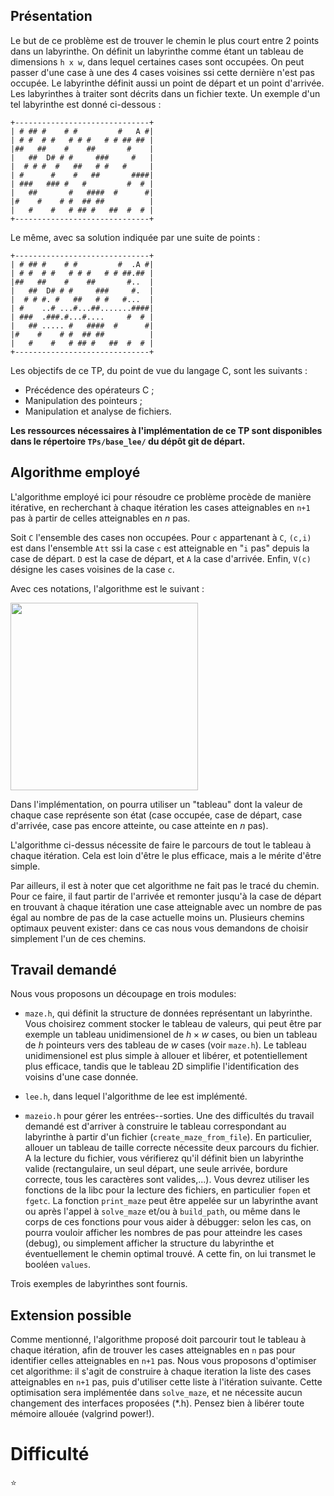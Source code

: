 ## Présentation

Le but de ce problème est de trouver le chemin le plus court entre 2 points dans
un labyrinthe. On définit un labyrinthe comme étant un tableau de dimensions `h x
w`, dans lequel certaines cases sont occupées. On peut passer d'une case à une
des 4 cases voisines ssi cette dernière n'est pas occupée. Le labyrinthe définit
aussi un point de départ et un point d'arrivée. Les labyrinthes à traiter sont
décrits dans un fichier texte. Un exemple d'un tel labyrinthe est donné
ci-dessous :

    +------------------------------+
    | # ## #    # #         #   A #|
    | # #  # #   # # #   # # ## ## |
    |##   ##    #    ##       #    |
    |   ##  D# # #     ###     #   |
    |  # # #  #   ##   # #   #     |
    | #      #    #   ##       ####|
    | ###   ### #   #         #  # |
    |   ##       #   ####  #      #|
    |#    #    # #  ## ##          |
    |   #    #   # ## #   ##  #  # |
    +------------------------------+

Le même, avec sa solution indiquée par une suite de points :

    +------------------------------+
    | # ## #    # #         #  .A #|
    | # #  # #   # # #   # # ##.## |
    |##   ##    #    ##       #..  |
    |   ##  D# # #     ###     #.  |
    |  # # #. #   ##   # #   #...  |
    | #    ..# ...#...##.......####|
    | ###  .###.#...#....     #  # |
    |   ## ..... #   ####  #      #|
    |#    #    # #  ## ##          |
    |   #    #   # ## #   ##  #  # |
    +------------------------------+

Les objectifs de ce TP, du point de vue du langage C, sont les
suivants :

-   Précédence des opérateurs C ;
-   Manipulation des pointeurs ;
-   Manipulation et analyse de fichiers.

**Les ressources nécessaires à l'implémentation de ce TP sont disponibles dans le répertoire `TPs/base_lee/` du dépôt git de départ.**

## Algorithme employé

L'algorithme employé ici pour résoudre ce problème procède de manière itérative,
en recherchant à chaque itération les cases atteignables en `n+1` pas à partir
de celles atteignables en $n$ pas.

Soit `C` l'ensemble des cases non occupées. Pour `c` appartenant à `C`, `(c,i)` est dans
l'ensemble `Att` ssi la case `c` est atteignable en "`i` pas" depuis la case de
départ. `D` est la case de départ, et `A` la case d'arrivée. Enfin, `V(c)`
désigne les cases voisines de la case `c`.

Avec ces notations, l'algorithme est le suivant :

<img src=algo.png width=300 />

Dans l'implémentation, on pourra utiliser un "tableau" dont la valeur de
chaque case représente son état (case occupée, case de départ, case
d'arrivée, case pas encore atteinte, ou case atteinte en $n$ pas).

L'algorithme ci-dessus nécessite de faire le parcours de tout le tableau à
chaque itération. Cela est loin d'être le plus efficace, mais a le mérite d'être
simple.

Par ailleurs, il est à noter que cet algorithme ne fait pas le tracé du chemin.
Pour ce faire, il faut partir de l'arrivée et remonter jusqu'à la case de départ
en trouvant à chaque itération une case atteignable avec un nombre de pas égal
au nombre de pas de la case actuelle moins un. Plusieurs chemins optimaux
peuvent exister: dans ce cas nous vous demandons de choisir simplement l'un de
ces chemins.

## Travail demandé

Nous vous proposons un découpage en trois modules:

-   `maze.h`, qui définit la structure de données représentant un
    labyrinthe. Vous choisirez comment stocker le tableau de valeurs,
    qui peut être par exemple un tableau unidimensionel de $h \times w$
    cases, ou bien un tableau de $h$ pointeurs vers des tableau de $w$
    cases (voir `maze.h`). Le tableau unidimensionel est plus simple à
    allouer et libérer, et potentiellement plus efficace, tandis que le
    tableau 2D simplifie l'identification des voisins d'une case donnée.

-   `lee.h`, dans lequel l'algorithme de lee est implémenté.

-   `mazeio.h` pour gérer les entrées--sorties. Une des difficultés du
    travail demandé est d'arriver à construire le tableau correspondant
    au labyrinthe à partir d'un fichier (`create_maze_from_file`). En
    particulier, allouer un tableau de taille correcte nécessite deux
    parcours du fichier. A la lecture du fichier, vous vérifierez qu'il
    définit bien un labyrinthe valide (rectangulaire, un seul départ,
    une seule arrivée, bordure correcte, tous les caractères sont
    valides,\...). Vous devrez utiliser les fonctions de la libc pour la
    lecture des fichiers, en particulier `fopen` et `fgetc`. La fonction
    `print_maze` peut être appelée sur un labyrinthe avant ou après
    l'appel à `solve_maze` et/ou à `build_path`, ou même dans le corps
    de ces fonctions pour vous aider à débugger: selon les cas, on
    pourra vouloir afficher les nombres de pas pour atteindre les cases
    (debug), ou simplement afficher la structure du labyrinthe et
    éventuellement le chemin optimal trouvé. A cette fin, on lui
    transmet le booléen `values`.

Trois exemples de labyrinthes sont fournis.

## Extension possible

Comme mentionné, l'algorithme proposé doit parcourir tout le tableau à chaque
itération, afin de trouver les cases atteignables en `n` pas pour identifier
celles atteignables en `n+1` pas. Nous vous proposons d'optimiser cet
algorithme: il s'agit de construire à chaque iteration la liste des cases
atteignables en `n+1` pas, puis d'utiliser cette liste à l'itération suivante.
Cette optimisation sera implémentée dans `solve_maze`, et ne nécessite aucun
changement des interfaces proposées (\*.h). Pensez bien à libérer toute mémoire
allouée (valgrind power!).
# Difficulté

:star:
